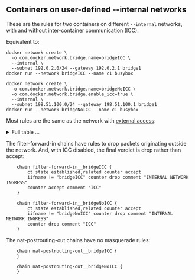 ## Containers on user-defined --internal networks

These are the rules for two containers on different `--internal` networks, with and
without inter-container communication (ICC).

Equivalent to:

	docker network create \
	  -o com.docker.network.bridge.name=bridgeICC \
	  --internal \
	  --subnet 192.0.2.0/24 --gateway 192.0.2.1 bridge1
	docker run --network bridgeICC --name c1 busybox

	docker network create \
	  -o com.docker.network.bridge.name=bridgeNoICC \
	  -o com.docker.network.bridge.enable_icc=true \
	  --internal \
	  --subnet 198.51.100.0/24 --gateway 198.51.100.1 bridge1
	docker run --network bridgeNoICC --name c1 busybox

Most rules are the same as the network with [external access][0]:

<details>
<summary>Full table ...</summary>

    table ip docker-bridges {
    	map filter-forward-in-jumps {
    		type ifname : verdict
    		elements = { "docker0" : jump filter-forward-in__docker0,
    			     "bridgeICC" : jump filter-forward-in__bridgeICC,
    			     "bridgeNoICC" : jump filter-forward-in__bridgeNoICC }
    	}
    
    	map filter-forward-out-jumps {
    		type ifname : verdict
    		elements = { "docker0" : jump filter-forward-out__docker0,
    			     "bridgeICC" : jump filter-forward-out__bridgeICC,
    			     "bridgeNoICC" : jump filter-forward-out__bridgeNoICC }
    	}
    
    	map nat-postrouting-in-jumps {
    		type ifname : verdict
    		elements = { "docker0" : jump nat-postrouting-in__docker0,
    			     "bridgeICC" : jump nat-postrouting-in__bridgeICC,
    			     "bridgeNoICC" : jump nat-postrouting-in__bridgeNoICC }
    	}
    
    	map nat-postrouting-out-jumps {
    		type ifname : verdict
    		elements = { "docker0" : jump nat-postrouting-out__docker0,
    			     "bridgeICC" : jump nat-postrouting-out__bridgeICC,
    			     "bridgeNoICC" : jump nat-postrouting-out__bridgeNoICC }
    	}
    
    	chain filter-FORWARD {
    		type filter hook forward priority filter; policy accept;
    		oifname vmap @filter-forward-in-jumps
    		iifname vmap @filter-forward-out-jumps
    	}
    
    	chain nat-OUTPUT {
    		type nat hook output priority -100; policy accept;
    		ip daddr != 127.0.0.0/8 fib daddr type local counter jump nat-prerouting-and-output
    	}
    
    	chain nat-POSTROUTING {
    		type nat hook postrouting priority srcnat; policy accept;
    		iifname vmap @nat-postrouting-out-jumps
    		oifname vmap @nat-postrouting-in-jumps
    	}
    
    	chain nat-PREROUTING {
    		type nat hook prerouting priority dstnat; policy accept;
    		fib daddr type local counter jump nat-prerouting-and-output
    	}
    
    	chain nat-prerouting-and-output {
    	}
    
    	chain raw-PREROUTING {
    		type filter hook prerouting priority raw; policy accept;
    	}
    
    	chain filter-forward-in__docker0 {
    		ct state established,related counter accept
    		iifname "docker0" counter accept comment "ICC"
    		counter drop comment "UNPUBLISHED PORT DROP"
    	}
    
    	chain filter-forward-out__docker0 {
    		ct state established,related counter accept
    		counter accept comment "OUTGOING"
    	}
    
    	chain nat-postrouting-in__docker0 {
    	}
    
    	chain nat-postrouting-out__docker0 {
    		oifname != "docker0" ip saddr 172.17.0.0/16 counter masquerade comment "MASQUERADE"
    	}
    
    	chain filter-forward-in__bridgeICC {
    		ct state established,related counter accept
    		iifname != "bridgeICC" counter drop comment "INTERNAL NETWORK INGRESS"
    		counter accept comment "ICC"
    	}
    
    	chain filter-forward-out__bridgeICC {
    		ct state established,related counter accept
    		oifname != "bridgeICC" counter drop comment "INTERNAL NETWORK EGRESS"
    	}
    
    	chain nat-postrouting-in__bridgeICC {
    	}
    
    	chain nat-postrouting-out__bridgeICC {
    	}
    
    	chain filter-forward-in__bridgeNoICC {
    		ct state established,related counter accept
    		iifname != "bridgeNoICC" counter drop comment "INTERNAL NETWORK INGRESS"
    		counter drop comment "ICC"
    	}
    
    	chain filter-forward-out__bridgeNoICC {
    		ct state established,related counter accept
    		oifname != "bridgeNoICC" counter drop comment "INTERNAL NETWORK EGRESS"
    	}
    
    	chain nat-postrouting-in__bridgeNoICC {
    	}
    
    	chain nat-postrouting-out__bridgeNoICC {
    	}
    }
    

</details>

The filter-forward-in chains have rules to drop packets originating outside
the network. And, with ICC disabled, the final verdict is drop rather than
accept:

    	chain filter-forward-in__bridgeICC {
    		ct state established,related counter accept
    		iifname != "bridgeICC" counter drop comment "INTERNAL NETWORK INGRESS"
    		counter accept comment "ICC"
    	}

    	chain filter-forward-in__bridgeNoICC {
    		ct state established,related counter accept
    		iifname != "bridgeNoICC" counter drop comment "INTERNAL NETWORK INGRESS"
    		counter drop comment "ICC"
    	}


The nat-postrouting-out chains have no masquerade rules:

    	chain nat-postrouting-out__bridgeICC {
    	}

    	chain nat-postrouting-out__bridgeNoICC {
    	}


[0]: usernet-portmap.md

